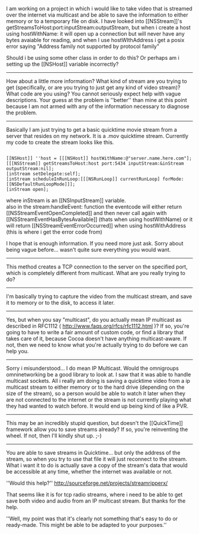 

I am working on a project in which i would like to take video that is streamed over the internet via multicast and be able to save the information to either memory or to a temporary file on disk.  I have looked into [[NSStream]]'s getStreamsToHost:port:inputStream:outputStream, but when i create a host using hostWithName: it will open up a connection but will never have any bytes avaiable for reading, and when I use hostWIthAddress i get a posix error saying "Address family not supported by protocol family"

Should i be using some other class in order to do this?  Or perhaps am i setting up the [[NSHost]] variable incorrectly?

----

How about a little more information? What kind of stream are you trying to get (specifically, or are you trying to just get any kind of video stream)? What code are you using? You cannot seriously expect help with vague descriptions. Your guess at the problem is ''better'' than mine at this point because I am not armed with any of the information necessary to diagnose the problem.

----
Basically I am just trying to get a basic quicktime movie stream from a server that resides on my network.  It is a .mov quicktime stream.  Currently my code to create the stream looks like this.

 <code>
[[NSHost]] ''host = [[[NSHost]] hostWithName:@"server.name.here.com"];
[[[NSStream]] getStreamsToHost:host port:5434 inputStream:&inStream outputStream:nil];
[inStream setDelegate:self];
[inStream scheduleInRunLoop:[[[NSRunLoop]] currentRunLoop] forMode:[[NSDefaultRunLoopMode]]];
[inStream open];
</code>

where inStream is an [[NSInputStream]] variable.  
also in the stream:handleEvent: function the eventcode will either return [[NSStreamEventOpenCompleted]] and then never call again with [[NSStreamEventHasBytesAvailable]] (thats when using hostWithName)
or it will return [[NSStreamEventErrorOccurred]] when using hostWithAddress (this is where i get the error code from)


I hope that is enough information.  If you need more just ask.  Sorry about being vague before... wasn't quite sure everything you would want.

----

This method creates a TCP connection to the server on the specified port, which is completely different from multicast. What are you really trying to do?

----
I'm basically trying to capture the video from the multicast stream, and save it to memory or to the disk, to access it later.

----

Yes, but when you say "multicast", do you actually mean IP multicast as described in RFC1112 ( http://www.faqs.org/rfcs/rfc1112.html )? If so, you're going to have to write a fair amount of custom code, or find a library that takes care of it, because Cocoa doesn't have anything multicast-aware. If not, then we need to know what you're actually trying to do before we can help you.

----
Sorry i misunderstood... I do mean IP Multicast.  Would the omnigroups omninetworking be a good library to look at.  I saw that it was able to handle multicast sockets.
All i really am doing is saving a quicktime video from a ip multicast stream to either memory or to the hard drive (depending on the size of the stream), so a person would be able to watch it later when they are not connected to the internet or the stream is not currently playing what they had wanted to watch before.  It would end up being kind of like a PVR.

----

This may be an incredibly stupid question, but doesn't the [[QuickTime]] framework allow you to save streams already? If so, you're reinventing the wheel. If not, then I'll kindly shut up. ;-)

----
You are able to save streams in Quicktime... but only the address of the stream, so when you try to use that file it will just reconnect to the stream.  What i want it to do is actually save a copy of the stream's data that would be accessible at any time, whether the internet was available or not.

''Would this help?'' http://sourceforge.net/projects/streamripperx/

That seems like it is for tcp radio streams, where i need to be able to get save both video and audio from an IP multicast stream.  But thanks for the help.

''Well, my point was that it's clearly not something that's easy to do or ready-made. This might be able to be adapted to your purposes.''